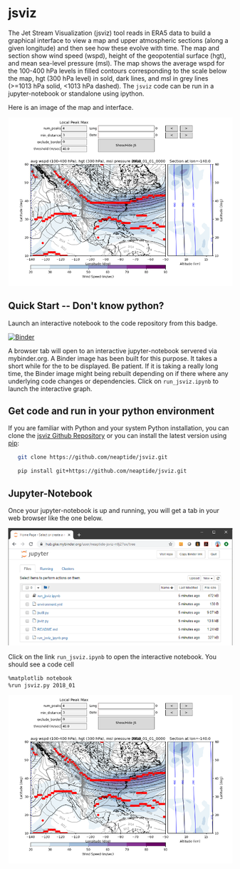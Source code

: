 # jsviz
The Jet Stream Visualization (jsviz) tool reads in ERA5 data to build a graphical interface to view a map and upper atmospheric sections (along a given longitude) and then see how these evolve with time.  The map and section show wind speed (wspd), height of the geopotential surface (hgt), and mean sea-level pressure (msl). The map shows the average wspd for the 100-400 hPa levels in filled contours corresponding to the scale below the map, hgt (300 hPa level) in sold, dark lines, and msl in grey lines (>=1013 hPa solid, <1013 hPa dashed).  The `jsviz` code can be run in a jupyter-notebook or standalone using ipython.

Here is an image of the map and interface. 

[![Image of jsviz window](https://github.com/neaptide/jsviz/blob/master/run_jsviz_ipynb.png)](https://mybinder.org/v2/gh/neaptide/jsviz/master)

## Quick Start -- Don't know python?
Launch an interactive notebook to the code repository from this badge.

[![Binder](https://mybinder.org/badge_logo.svg)](https://mybinder.org/v2/gh/neaptide/jsviz/master) 

A browser tab will open to an interactive jupyter-notebook servered via mybinder.org.  A Binder image has been built for this purpose. It takes a short while for the  to be displayed.  Be patient. If it is taking a really long time, the Binder image might being rebuilt depending on if there where any underlying code changes or dependencies. Click on `run_jsviz.ipynb` to launch the interactive graph. 

## Get code and run in your python environment 

If you are familiar with Python and your system Python installation, you can clone the [jsviz Github Repository](https://github.com/neaptide/jsviz) or you can install the latest version using [pip](http://pypi.python.org/pypi/pip):

```bash
   git clone https://github.com/neaptide/jsviz.git
```

```bash
   pip install git+https://github.com/neaptide/jsviz.git
```


## Jupyter-Notebook

Once your jupyter-notebook is up and running, you will get a tab in your web browser like the one below. 

![Image of online notebook server](https://github.com/neaptide/jsviz/blob/master/run_jsviz_notebook_view.png)

Click on the link `run_jsviz.ipynb` to open the interactive notebook.  You should see a code cell

```
%matplotlib notebook
%run jsviz.py 2018_01
```


[![Image of jsviz window](https://github.com/neaptide/jsviz/blob/master/run_jsviz_ipynb.png)](https://mybinder.org/v2/gh/neaptide/jsviz/master)
